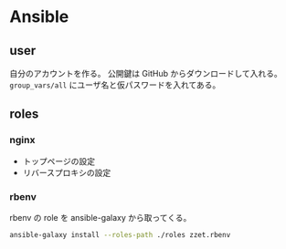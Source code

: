Ansible 
=======

## user

自分のアカウントを作る。
公開鍵は GitHub からダウンロードして入れる。
`group_vars/all` にユーザ名と仮パスワードを入れてある。

## roles

### nginx

- トップページの設定
- リバースプロキシの設定

### rbenv

rbenv の role を ansible-galaxy から取ってくる。

```sh
ansible-galaxy install --roles-path ./roles zzet.rbenv
```
